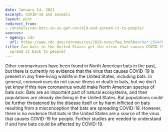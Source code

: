 ```yaml
---
date: January 14, 2021
excerpt: COVID-19 and animals
layout: post
redirect_from:
- /animals/can-bats-in-us-get-covid19-and-spread-it-to-people/
sources:
- agency: cdc
  url: https://www.cdc.gov/coronavirus/2019-ncov/faq.html#anchor_1584390773118
title: Can bats in the United States get the virus that causes COVID-19, and can they
  spread it back to people?
---
```


Other coronaviruses have been found in North American bats in the past, but there is currently no evidence that the virus that causes COVID-19 is present in any free-living wildlife in the United States, including bats. In general, coronaviruses do not cause illness or death in bats, but we don’t yet know if this new coronavirus would make North American species of bats sick. Bats are an important part of natural ecosystems, and their populations are already declining in the United States. Bat populations could be further threatened by the disease itself or by harm inflicted on bats resulting from a misconception that bats are spreading COVID-19. However, there is no evidence that bats in the United States are a source of the virus that causes COVID-19 for people. Further studies are needed to understand if and how bats could be affected by COVID-19.